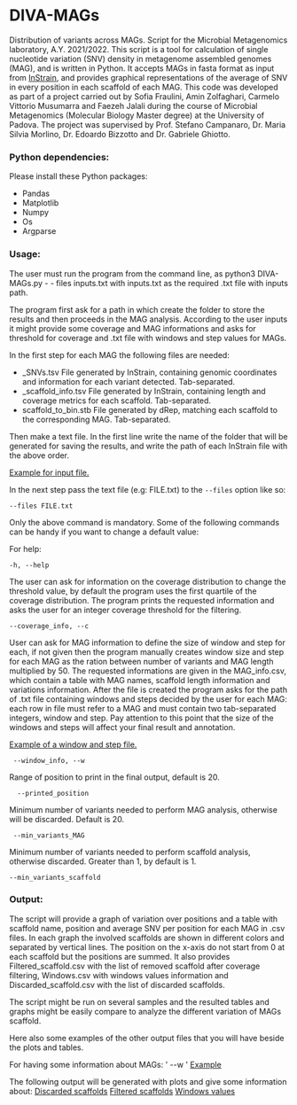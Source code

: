# DIVA-MAGs
Distribution of variants across MAGs. Script for the Microbial Metagenomics laboratory, A.Y. 2021/2022.
This script is a tool for calculation of single nucleotide variation (SNV) density in metagenome assembled genomes (MAG), and is written in Python. It accepts MAGs in fasta format as input from [InStrain](https://github.com/MrOlm/inStrain), and provides graphical representations of the average of SNV in every position in each scaffold of each MAG.
This code was developed as part of a project carried out by Sofia Fraulini, Amin Zolfaghari, Carmelo Vittorio Musumarra and Faezeh Jalali during the course of Microbial Metagenomics (Molecular Biology Master degree) at the University of Padova. The project was supervised by Prof. Stefano Campanaro, Dr. Maria Silvia Morlino, Dr. Edoardo Bizzotto and Dr. Gabriele Ghiotto.
### Python dependencies:
 Please install these Python packages:
- Pandas
- Matplotlib
- Numpy
- Os
- Argparse 
### Usage:
The user must run the program from the command line, as
python3 DIVA-MAGs.py - - files inputs.txt with inputs.txt as the required .txt file with inputs path. 

The program first ask for a path in which create the folder to store the results and then proceeds in the MAG analysis. According to the user inputs it might provide some coverage and MAG informations and asks for threshold for coverage and .txt file with windows and step values for MAGs.

In the first step for each MAG the following files are needed:
- _SNVs.tsv File generated by InStrain, containing genomic coordinates and information for each variant detected. Tab-separated.
- _scaffold_info.tsv File generated by InStrain, containing length and coverage metrics for each scaffold. Tab-separated.
- scaffold_to_bin.stb File generated by dRep, matching each scaffold to the corresponding MAG. Tab-separated.

Then make a text file. In the first line write the name of the folder that will be generated for saving the results, and write the path of each InStrain file with the above order. 

[Example for input file.](https://github.com/bioinfomics-unipd/DIVA-MAGs/blob/main/inputs%20(1).txt)

In the next step pass the text file (e.g: FILE.txt) to the `--files` option like so:

`--files FILE.txt`

Only the above command is mandatory. Some of the following commands can be handy if you want to change a default value:

For help: 

`-h, --help`

The user can ask for information on the coverage distribution to change the threshold value, by default the program uses the first quartile of the coverage distribution.
The program prints the requested information and asks the user for an integer coverage threshold for the filtering.


`--coverage_info, --c`

User can ask for MAG information to define the size of window and step for each, if not given then the program manually creates window size and step for each MAG as the ration between number of variants and MAG length multiplied by 50. The requested informations are given in the MAG_info.csv, which contain a table with MAG names, scaffold length information and variations information. After the file is created the program asks for the path of .txt file containing windows and steps decided by the user for each MAG: each row in file must refer to a MAG and must contain two tab-separated integers, window and step. Pay attention to this point that the size of the windows and steps will affect your final result and annotation.

[Example of a window and step file.](https://github.com/bioinfomics-unipd/DIVA-MAGs/commit/9411b9d0fb0016ca0bce8d878f26899376abecd6)

` --window_info, --w`

Range of position to print in the final output, default is 20.

`  --printed_position`

Minimum number of variants needed to perform MAG analysis, otherwise will be discarded. Default is 20.

` --min_variants_MAG`

Minimum number of variants needed to perform scaffold analysis, otherwise discarded. Greater than 1, by default is 1.

`--min_variants_scaffold`


### Output:
The script will provide a graph of variation over positions and a table with scaffold name, position and average SNV per position for each MAG in .csv files. In each graph the involved scaffolds are shown in different colors and separated by vertical lines. The position on the x-axis do not start from 0 at each scaffold but the positions are summed. 
It also provides Filtered_scaffold.csv with the list of removed scaffold after coverage filtering, Windows.csv with windows values information and Discarded_scaffold.csv with the list of discarded scaffolds.

The script might be run on several samples and the resulted tables and graphs might be easily compare to analyze the different variation of MAGs scaffold.

Here also some examples of the other output files that you will have beside the plots and tables.

For having some information about MAGs:
' --w '
[Example](https://github.com/bioinfomics-unipd/DIVA-MAGs/blob/main/MAG_info.csv)

The following output will be generated with plots and give some information about:
[Discarded scaffolds](https://github.com/bioinfomics-unipd/DIVA-MAGs/commit/c3078b3fcf164191ce43af33b0a7ee2ee3b27ef0)
[Filtered scaffolds](https://github.com/bioinfomics-unipd/DIVA-MAGs/commit/2aa003e9b3ee394b474f90f43cbea3354282235a)
[Windows values](https://github.com/bioinfomics-unipd/DIVA-MAGs/commit/9182b453e6de9bdade87b63310f4ec6f0eafcde3)
